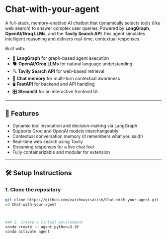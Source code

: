 # Chat-with-your-agent

A full-stack, memory-enabled AI chatbot that dynamically selects tools (like web search) to answer complex user queries. Powered by **LangGraph**, **OpenAI/Groq LLMs**, and the **Tavily Search API**, this agent simulates intelligent reasoning and delivers real-time, contextual responses.

Built with:
- 🔧 **LangGraph** for graph-based agent execution
- 🗣️ **OpenAI/Groq LLMs** for natural language understanding
- 🔍 **Tavily Search API** for web-based retrieval
- 🧠 **Chat memory** for multi-turn contextual awareness
- 🖥️ **FastAPI** for backend and API handling
- 🎛️ **Streamlit** for an interactive frontend UI

---

## 🚀 Features

- Dynamic tool invocation and decision-making via LangGraph
- Supports Groq and OpenAI models interchangeably
- Contextual conversation memory (it remembers what you said!)
- Real-time web search using Tavily
- Streaming responses for a live chat feel
- Fully containerizable and modular for extension

---

## 🛠️ Setup Instructions

### 1. Clone the repository
```bash
git clone https://github.com/vaishnavisatish/Chat-with-your-agent.git
cd Chat-with-your-agent



### 2. Create a virtual environment
conda create -n agent python=3.10
conda activate agent

